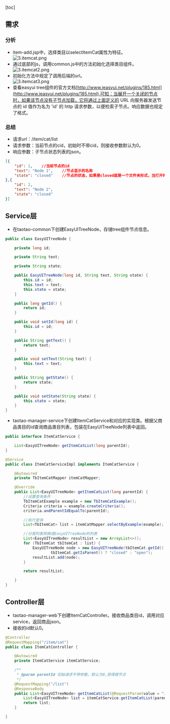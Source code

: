 [toc]
## 需求 ##
### 分析 ###
- item-add.jsp中，选择类目以selectItemCat属性为特征。<br>![3.itemcat.png](http://img.blog.csdn.net/20180304220405915)
- 通过底部的js，调用common.js中的方法初始化选择类目组件。<br>![3.itemcat2.png](http://img.blog.csdn.net/20180304220819384)
- 初始化方法中规定了调用后端的url。<br>![3.itemcat3.png](http://img.blog.csdn.net/2018030422124534)
- 查看easyui tree组件的官方文档[http://www.jeasyui.net/plugins/185.html](http://www.jeasyui.net/plugins/185.html),可知：当展开一个关闭的节点时，如果该节点没有子节点加载，它将通过上面定义的 URL 向服务器发送节点的 id 值作为名为 'id' 的 http 请求参数，以便检索子节点。响应数据也规定了格式。

### 总结 ###
- 请求url：/item/cat/list
- 请求参数：当前节点的cid，初始时不带cid，则接收参数默认为0。
- 响应参数：子节点状态列表的json。
```json
[{    
    "id": 1,    //当前节点的id
    "text": "Node 1",    //节点显示的名称
	"state": "closed"    //节点的状态，如果是closed就是一个文件夹形式，当打开时还会 做一次请求。如果是open就显示为叶子节点。
},{    
    "id": 2,    
    "text": "Node 2",    
    "state": "closed"   
}] 
```

## Service层 ##
- 在taotao-common下创建EasyUITreeNode，存储tree组件节点信息。
```java
public class EasyUITreeNode {

    private long id;

    private String text;

    private String state;

    public EasyUITreeNode(long id, String text, String state) {
        this.id = id;
        this.text = text;
        this.state = state;
    }

    public long getId() {
        return id;
    }

    public void setId(long id) {
        this.id = id;
    }

    public String getText() {
        return text;
    }

    public void setText(String text) {
        this.text = text;
    }

    public String getState() {
        return state;
    }

    public void setState(String state) {
        this.state = state;
    }
}
```

- taotao-manager-service下创建ItemCatService和对应的实现类。根据父商品类目的id查询商品类目列表，包装在EasyUITreeNode列表中返回。
```java
public interface ItemCatService {

    List<EasyUITreeNode> getItemCatList(long parentId);
}

@Service
public class ItemCatServiceImpl implements ItemCatService {

    @Autowired
    private TbItemCatMapper itemCatMapper;

    @Override
    public List<EasyUITreeNode> getItemCatList(long parentId) {
        //设置查询条件
        TbItemCatExample example = new TbItemCatExample();
        Criteria criteria = example.createCriteria();
        criteria.andParentIdEqualTo(parentId);

        //执行查询
        List<TbItemCat> list = itemCatMapper.selectByExample(example);

        //分类列表转换成EasyUITreeNode的列表
        List<EasyUITreeNode> resultList = new ArrayList<>();
        for (TbItemCat tbItemCat : list) {
            EasyUITreeNode node = new EasyUITreeNode(tbItemCat.getId(), tbItemCat.getName(),
                    tbItemCat.getIsParent() ? "closed" : "open");
            resultList.add(node);
        }

        return resultList;

    }
}
```

## Controller层 ##
- taotao-manager-web下创建ItemCatController。接收商品类目id，调用对应service，返回商品json。
- 接收的id默认0。
```java
@Controller
@RequestMapping("/item/cat")
public class ItemCatController {

    @Autowired
    private ItemCatService itemCatService;

    /**
     * @param parentId 初始请求不带参数，默认为0,获得根节点
     */
    @RequestMapping("/list")
    @ResponseBody
    public List<EasyUITreeNode> getItemCatList(@RequestParam(value = "id", defaultValue = "0") Long parentId) {
        List<EasyUITreeNode> list = itemCatService.getItemCatList(parentId);
        return list;
    }

}
```